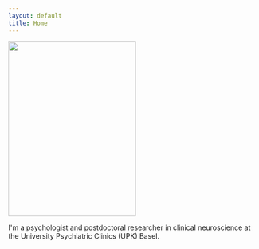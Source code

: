 ```yaml
---
layout: default
title: Home
---
```


<div class="container", style="display: flex; flex-direction: column; align-items: center; justify-content: center;">
  <div class="content">
    <img src="images/Anna_Schaub-2023-005_©_Samuel_Bramley-WEB.jpg" width="256" height="350">
    <p>I'm a psychologist and postdoctoral researcher in clinical neuroscience at the University Psychiatric Clinics (UPK) Basel.</p>
  </div>
</div>
